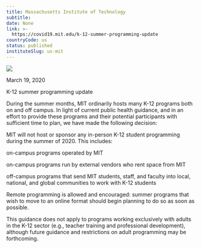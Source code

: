 ```yaml
---
title: Massachusetts Institute of Technology
subtitle: 
date: None
link: >-
  https://covid19.mit.edu/k-12-summer-programming-update
countryCode: us
status: published
instituteSlug: us-mit
---
```

![](https://covid19.mit.edu/themes/basis/favicon.ico)

March 19, 2020

K-12 summer programming update

During the summer months, MIT ordinarily hosts many K-12 programs both on and off campus. In light of current public health guidance, and in an effort to provide these programs and their potential participants with sufficient time to plan, we have made the following decision:

MIT will not host or sponsor any in-person K-12 student programming during the summer of 2020. This includes:

on-campus programs operated by MIT

on-campus programs run by external vendors who rent space from MIT

off-campus programs that send MIT students, staff, and faculty into local, national, and global communities to work with K-12 students

Remote programming is allowed and encouraged: summer programs that wish to move to an online format should begin planning to do so as soon as possible.

This guidance does not apply to programs working exclusively with adults in the K-12 sector (e.g., teacher training and professional development), although future guidance and restrictions on adult programming may be forthcoming.